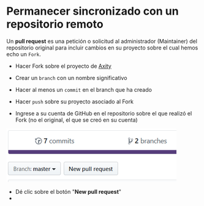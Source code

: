 # Permanecer sincronizado con un repositorio remoto

Un **pull request** es una petición o solicitud al administrador (Maintainer) del repositorio original para incluir cambios en su proyecto sobre el cual hemos echo un `Fork`.

 - Hacer Fork sobre el proyecto de [Axity](https://github.com/achamizoch/axity-collaboration-travel-plans)

 - Crear un `branch` con un nombre significativo
 - Hacer al menos un `commit` en el branch que ha creado
 - Hacer `push` sobre su proyecto asociado al Fork
 - Ingrese a su cuenta de GitHub en el repositorio sobre el que realizó el Fork (no el original, el que se creó en su cuenta)

![img_13_git_request_01](images/img_13_git_request_01.png)

 - Dé clic sobre el botón "**New pull request**"
 - 
<!--stackedit_data:
eyJoaXN0b3J5IjpbLTE1MTE5MDA0MDgsMTkwMzM2NTczMSwxOT
UxMDE5MDgwXX0=
-->